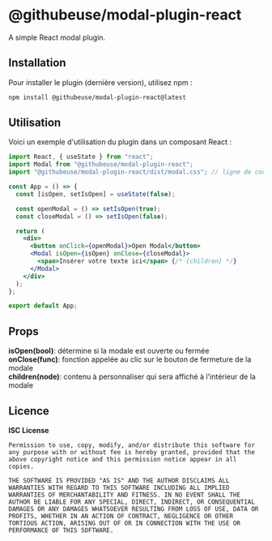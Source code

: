 # @githubeuse/modal-plugin-react

A simple React modal plugin.

## Installation

Pour installer le plugin (dernière version), utilisez npm :

```sh
npm install @githubeuse/modal-plugin-react@latest
```

## Utilisation
Voici un exemple d'utilisation du plugin dans un composant React :

```jsx 
import React, { useState } from "react";
import Modal from "@githubeuse/modal-plugin-react";
import "@githubeuse/modal-plugin-react/dist/modal.css"; // ligne de code permettant la mise en forme de la modale

const App = () => {
  const [isOpen, setIsOpen] = useState(false);

  const openModal = () => setIsOpen(true);
  const closeModal = () => setIsOpen(false);

  return (
    <div>
      <button onClick={openModal}>Open Modal</button>
      <Modal isOpen={isOpen} onClose={closeModal}>
        <span>Insérer votre texte ici</span> {/* {children} */}
      </Modal>
    </div>
  );
};

export default App;
```

## Props
**isOpen(bool)**: détermine si la modale est ouverte ou fermée<br>
**onClose(func)**: fonction appelée au clic sur le bouton de fermeture de la modale<br>
**children(node)**: contenu à personnaliser qui sera affiché à l'intérieur de la modale 

## Licence
**ISC License**

```plaintext
Permission to use, copy, modify, and/or distribute this software for any purpose with or without fee is hereby granted, provided that the above copyright notice and this permission notice appear in all copies.

THE SOFTWARE IS PROVIDED "AS IS" AND THE AUTHOR DISCLAIMS ALL WARRANTIES WITH REGARD TO THIS SOFTWARE INCLUDING ALL IMPLIED WARRANTIES OF MERCHANTABILITY AND FITNESS. IN NO EVENT SHALL THE AUTHOR BE LIABLE FOR ANY SPECIAL, DIRECT, INDIRECT, OR CONSEQUENTIAL DAMAGES OR ANY DAMAGES WHATSOEVER RESULTING FROM LOSS OF USE, DATA OR PROFITS, WHETHER IN AN ACTION OF CONTRACT, NEGLIGENCE OR OTHER TORTIOUS ACTION, ARISING OUT OF OR IN CONNECTION WITH THE USE OR PERFORMANCE OF THIS SOFTWARE.
```
